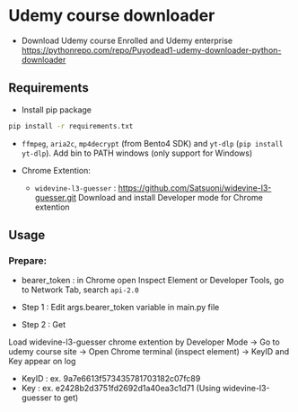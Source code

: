 # Udemy course downloader

- Download Udemy course Enrolled and Udemy enterprise
https://pythonrepo.com/repo/Puyodead1-udemy-downloader-python-downloader

## Requirements

* Install pip package

```sh
pip install -r requirements.txt
```

* `ffmpeg`, `aria2c`, `mp4decrypt` (from Bento4 SDK) and ``yt-dlp`` (``pip install yt-dlp``).
Add bin to PATH windows (only support for Windows)

* Chrome Extention:

  * `widevine-l3-guesser` : https://github.com/Satsuoni/widevine-l3-guesser.git
  Download and install Developer mode for Chrome extention

## Usage

### Prepare:

* bearer_token : in Chrome open Inspect Element or Developer Tools, go to Network Tab, search `api-2.0`

* Step 1 : Edit args.bearer_token variable in main.py file
* Step 2 : Get 

Load widevine-l3-guesser chrome extention by Developer Mode -> Go to udemy course site -> Open Chrome terminal (inspect element) -> KeyID and Key appear on log

- KeyID : ex. 9a7e6613f573435781703182c07fc89
- Key : ex. e2428b2d3751fd2692d1a40ea3c1d71
(Using widevine-l3-guesser to get)
